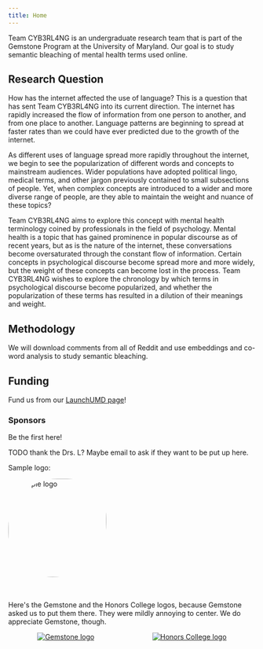 ```yaml
---
title: Home
---
```


Team CYB3RL4NG is an undergraduate research team that is part of the Gemstone Program at the University of Maryland.
Our goal is to study semantic bleaching of mental health terms used online.

## Research Question

How has the internet affected the use of language? This is a question that has sent Team CYB3RL4NG into its current direction. The internet has rapidly increased the flow of information from one person to another, and from one place to another. Language patterns are beginning to spread at faster rates than we could have ever predicted due to the growth of the internet. 

As different uses of language spread more rapidly throughout the internet, we begin to see the popularization of different words and concepts to mainstream audiences. Wider populations have adopted political lingo, medical terms, and other jargon previously contained to small subsections of people. Yet, when complex concepts are introduced to a wider and more diverse range of people, are they able to maintain the weight and nuance of these topics?

Team CYB3RL4NG aims to explore this concept with mental health terminology coined by professionals in the field of psychology. Mental health is a topic that has gained prominence in popular discourse as of recent years, but as is the nature of the internet, these conversations become oversaturated through the constant flow of information. Certain concepts in psychological discourse become spread more and more widely, but the weight of these concepts can become lost in the process. Team CYB3RL4NG wishes to explore the chronology by which terms in psychological discourse become popularized, and whether the popularization of these terms has resulted in a dilution of their meanings and weight.

## Methodology

We will download comments from all of Reddit and use embeddings and co-word analysis to study semantic bleaching.

## Funding

Fund us from our [LaunchUMD page](/ "todo put the link here")!

### Sponsors

Be the first here!

TODO thank the Drs. L? Maybe email to ask if they want to be put up here.

Sample logo:
<div>
  <a href="https://example.com/">
    <img src="/img/sample-logo.png" alt="Sample logo" height="200" style="border-radius: 100px 80px 110px 90px">
  </a>
</div>

<br>
<br>

Here's the Gemstone and the Honors College logos, because Gemstone asked us to put them there.
They were mildly annoying to center. We do appreciate Gemstone, though.

<div style="display: flex; width: 100%; align-items: center; justify-content: space-around;">
  <div><a href="https://gemstone.umd.edu/"><img src="/img/gemstone.png" alt="Gemstone logo" class="gemstone-logo"></a></div>
  <div><a href="https://honors.umd.edu/"><img src="/img/umdhonors.png" alt="Honors College logo"></a></div>
</div>
